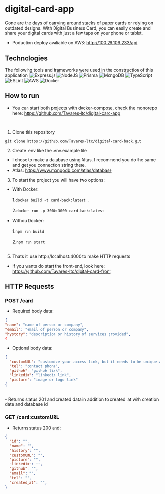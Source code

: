 # digital-card-app
Gone are the days of carrying around stacks of paper cards or relying on outdated designs. With Digital Business Card, you can easily create and share your digital cards with just a few taps on your phone or tablet.

- Poduction deploy avaliable on AWS: http://100.26.109.233/api

## Technologies
The following tools and frameworks were used in the construction of this application:
  ![Express.js](https://img.shields.io/badge/express.js-%23404d59.svg?style=for-the-badge&logo=express&logoColor=%2361DAFB)
  ![NodeJS](https://img.shields.io/badge/node.js-6DA55F?style=for-the-badge&logo=node.js&logoColor=white)
  ![Prisma](https://img.shields.io/badge/Prisma-3982CE?style=for-the-badge&logo=Prisma&logoColor=white)
  ![MongoDB](https://img.shields.io/badge/MongoDB-%234ea94b.svg?style=for-the-badge&logo=mongodb&logoColor=white)
  ![TypeScript](https://img.shields.io/badge/typescript-%23007ACC.svg?style=for-the-badge&logo=typescript&logoColor=white)
  ![ESLint](https://img.shields.io/badge/ESLint-4B3263?style=for-the-badge&logo=eslint&logoColor=white)
  ![AWS](https://img.shields.io/badge/AWS-%23FF9900.svg?style=for-the-badge&logo=amazon-aws&logoColor=white)
  ![Docker](https://img.shields.io/badge/docker-%230db7ed.svg?style=for-the-badge&logo=docker&logoColor=white)


## How to run

* You can start both projects with docker-compose, check the monorepo here: https://github.com/Tavares-ltc/digital-card-app
<br>

1. Clone this repository

```
git clone https://github.com/Tavares-ltc/digital-card-back.git
```

2. Create .env like the .env.example file

 - I chose to make a database using Altas. I recommend you do the same and get you connection string there.
 - Atlas: https://www.mongodb.com/atlas/database
    
3. To start the project you will have two options:
  * With Docker:  <br>  
  1.``docker build -t card-back:latest .``   <br>  
  2.``docker run -p 3000:3000 card-back:latest``   <br>
    <br>    
  * Withou Docker:  <br>  
  1.``npm run build``   <br>  
  2.``npm run start``   <br> 
    <br>  

5. Thats it, use http://localhost:4000 to make HTTP requests
* If you wants do start the front-end, look here: https://github.com/Tavares-ltc/digital-card-front

## HTTP Requests

### POST /card

* Required body data:
```json
{
"name": "name of person or company",
"email": "email of person or company",
"hystory": "description or history of services provided",
{
```
* Optional body data: <br>
```json
{
  "customURL": "customize your access link, but it needs to be unique and there can be no special characters or whitespace",
  "tel": "contact phone",
  "github": "github link",
  "linkedin": "linkedin link",
  "picture": "image or logo link"
{
```

<br>
- Returns status 201 and created data in addition to created_at with creation date and database id

### GET /card:customURL

- Returns status 200 and: <br>

```json
{
  "id": "",
  "name": "",
  "history": "",
  "customURL": "",
  "picture": "",
  "linkedin": "",
  "github": "",
  "email": "",
  "tel": "",
  "created_at": "",
}
```
